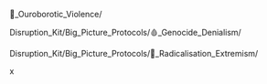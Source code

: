 🐍_Ouroborotic_Violence/  



Disruption_Kit/Big_Picture_Protocols/🩸_Genocide_Denialism/  

Disruption_Kit/Big_Picture_Protocols/🪬_Radicalisation_Extremism/  


x
